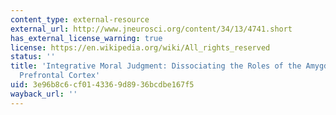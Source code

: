 ```yaml
---
content_type: external-resource
external_url: http://www.jneurosci.org/content/34/13/4741.short
has_external_license_warning: true
license: https://en.wikipedia.org/wiki/All_rights_reserved
status: ''
title: 'Integrative Moral Judgment: Dissociating the Roles of the Amygdala and Ventromedial
  Prefrontal Cortex'
uid: 3e96b8c6-cf01-4336-9d89-36bcdbe167f5
wayback_url: ''
---
```


